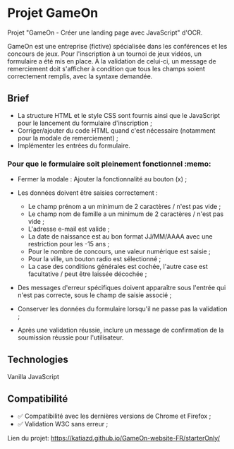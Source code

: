# Projet GameOn

Projet "GameOn - Créer une landing page avec JavaScript" d'OCR.

GameOn est une entreprise (fictive) spécialisée dans les conférences et les concours de jeux. 
Pour l'inscription à un tournoi de jeux vidéos, un formulaire a été mis en place. À la validation de celui-ci, un message de remerciement doit s'afficher à condition que tous les champs soient correctement remplis, avec la syntaxe demandée.

<h2>Brief</h2>

- La structure HTML et le style CSS sont fournis ainsi que le JavaScript pour le lancement du formulaire d'inscription ;
- Corriger/ajouter du code HTML quand c'est nécessaire (notamment pour la modale de remerciement) ;
- Implémenter les entrées du formulaire.

<h3>Pour que le formulaire soit pleinement fonctionnel :memo: </h3>

- Fermer la modale : Ajouter la fonctionnalité au bouton (x) ;
- Les données doivent être saisies correctement :
    - Le champ prénom a un minimum de 2 caractères / n'est pas vide ;
    - Le champ nom de famille a un minimum de 2 caractères / n'est pas vide ;
    - L'adresse e-mail est valide ;
    - La date de naissance est au bon format JJ/MM/AAAA avec une restriction pour les -15 ans ;
    - Pour le nombre de concours, une valeur numérique est saisie ;
    - Pour la ville, un bouton radio est sélectionné ;
    - La case des conditions générales est cochée, l'autre case est facultative / peut être laissée décochée ;
    
- Des messages d'erreur spécifiques doivent apparaître sous l'entrée qui n'est pas correcte, sous le champ de saisie associé ;
- Conserver les données du formulaire lorsqu'il ne passe pas la validation ;
- Après une validation réussie, inclure un message de confirmation de la soumission réussie pour l'utilisateur.


<h2>Technologies</h3>
Vanilla JavaScript 

<h2>Compatibilité</h2>

 - :white_check_mark: Compatibilité avec les dernières versions de Chrome et Firefox ;
 - :white_check_mark: Validation W3C sans erreur ;

    
    
Lien du projet: https://katiazd.github.io/GameOn-website-FR/starterOnly/
